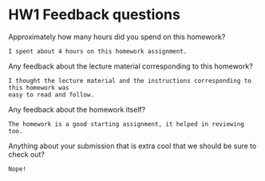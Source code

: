 # HW1 Feedback questions

Approximately how many hours did you spend on this homework?

    I spent about 4 hours on this homework assignment. 

Any feedback about the lecture material corresponding to this homework?

    I thought the lecture material and the instructions corresponding to this homework was 
    easy to read and follow.

Any feedback about the homework itself?

    The homework is a good starting assignment, it helped in reviewing too. 

Anything about your submission that is extra cool that we should be sure to check out?
    
    Nope! 
